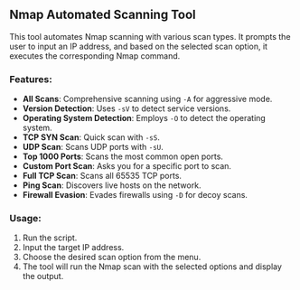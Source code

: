 ## Nmap Automated Scanning Tool

This tool automates Nmap scanning with various scan types. It prompts the user to input an IP address, and based on the selected scan option, it executes the corresponding Nmap command.

### Features:
- **All Scans**: Comprehensive scanning using `-A` for aggressive mode.
- **Version Detection**: Uses `-sV` to detect service versions.
- **Operating System Detection**: Employs `-O` to detect the operating system.
- **TCP SYN Scan**: Quick scan with `-sS`.
- **UDP Scan**: Scans UDP ports with `-sU`.
- **Top 1000 Ports**: Scans the most common open ports.
- **Custom Port Scan**: Asks you for a specific port to scan.
- **Full TCP Scan**: Scans all 65535 TCP ports.
- **Ping Scan**: Discovers live hosts on the network.
- **Firewall Evasion**: Evades firewalls using `-D` for decoy scans.

### Usage:
1. Run the script.
2. Input the target IP address.
3. Choose the desired scan option from the menu.
4. The tool will run the Nmap scan with the selected options and display the output.
